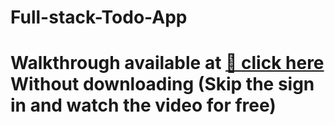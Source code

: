 ﻿# Full-stack-Todo-App

# Walkthrough available at [🔗 click here](https://www.linkedin.com/posts/123vivekkumar_todoapp-fullstackdevelopment-expressjs-activity-7317206777626779648-P0XD?utm_source=share&utm_medium=member_desktop&rcm=ACoAAFBRXN0BK4Ke32BYzQqy51XgaXcG6kQc0Xc) Without downloading (Skip the sign in and watch the video for free)
